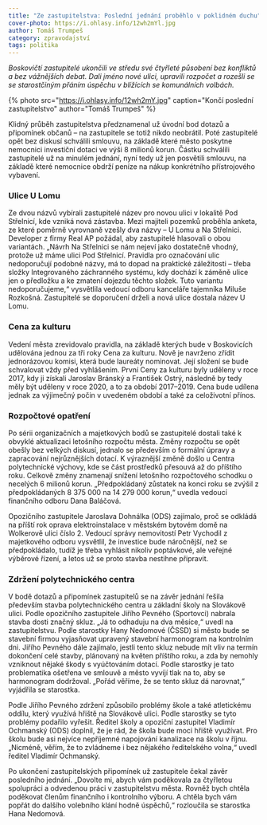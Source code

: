 ```yaml
---
title: "Ze zastupitelstva: Poslední jednání proběhlo v poklidném duchu"
cover-photo: https://i.ohlasy.info/12wh2mYl.jpg
author: Tomáš Trumpeš
category: zpravodajství
tags: politika
---
```


*Boskovičtí zastupitelé ukončili ve středu své čtyřleté působení bez konfliktů a bez vážnějších debat. Dali jméno nové ulici, upravili rozpočet a rozešli se se starostčiným přáním úspěchu v blížících se komunálních volbách.*

{% photo src="https://i.ohlasy.info/12wh2mY.jpg" caption="Končí poslední zastupitelstvo" author="Tomáš Trumpeš" %}

Klidný průběh zastupitelstva předznamenal už úvodní bod dotazů a připomínek občanů – na zastupitele se totiž nikdo neobrátil. Poté zastupitelé opět bez diskusí schválili smlouvu, na základě které město poskytne nemocnici investiční dotaci ve výši 8 milionů korun. Částku schválili zastupitelé už na minulém jednání, nyní tedy už jen posvětili smlouvu, na základě které nemocnice obdrží peníze na nákup konkrétního přístrojového vybavení.

### Ulice U Lomu

Ze dvou názvů vybírali zastupitelé název pro novou ulici v lokalitě Pod Střelnicí, kde vzniká nová zástavba. Mezi majiteli pozemků proběhla anketa, ze které poměrně vyrovnaně vzešly dva názvy – U Lomu a Na Střelnici. Developer z firmy Real AP požádal, aby zastupitelé hlasovali o obou variantách. „Návrh Na Střelnici se nám nejeví jako dostatečně vhodný, protože už máme ulici Pod Střelnicí. Pravidla pro označování ulic nedoporučují podobné názvy, má to dopad na praktické záležitosti – třeba složky Integrovaného záchranného systému, kdy dochází k záměně ulice jen o předložku a ke zmatení dojezdu těchto složek. Tuto variantu nedoporučujeme,“ vysvětlila vedoucí odboru kanceláře tajemníka Miluše Rozkošná. Zastupitelé se doporučení drželi a nová ulice dostala název U Lomu.

### Cena za kulturu

Vedení města zrevidovalo pravidla, na základě kterých bude v Boskovicích udělována jednou za tři roky Cena za kulturu. Nově je navrženo zřídit jednorázovou komisi, která bude laureáty nominovat. Její složení se bude schvalovat vždy před vyhlášením. První Ceny za kulturu byly uděleny v roce 2017, kdy ji získali Jaroslav Bránský a František Ostrý, následně by tedy měly být uděleny v roce 2020, a to za období 2017–2019. Cena bude udílena jednak za výjimečný počin v uvedeném období a také za celoživotní přínos.

### Rozpočtové opatření

Po sérii organizačních a majetkových bodů se zastupitelé dostali také k obvyklé aktualizaci letošního rozpočtu města. Změny rozpočtu se opět obešly bez velkých diskusí, jednalo se především o formální úpravy a zapracování nejrůznějších dotací. K výraznější změně došlo u Centra polytechnické výchovy, kde se část prostředků přesouvá až do příštího roku. Celkově změny znamenají snížení letošního rozpočtového schodku o necelých 6 milionů korun. „Předpokládaný zůstatek na konci roku se zvýšil z předpokládaných 8 375 000 na 14 279 000 korun,“ uvedla vedoucí finančního odboru Dana Baláčová.

Opozičního zastupitele Jaroslava Dohnálka (ODS) zajímalo, proč se odkládá na příští rok oprava elektroinstalace v městském bytovém domě na Wolkerově ulici číslo 2. Vedoucí správy nemovitostí Petr Vychodil z majetkového odboru vysvětlil, že investice bude náročnější, než se předpokládalo, tudíž je třeba vyhlásit nikoliv poptávkové, ale veřejné výběrové řízení, a letos už se proto stavba nestihne připravit.

### Zdržení polytechnického centra

V bodě dotazů a připomínek zastupitelů se na závěr jednání řešila především stavba polytechnického centra u základní školy na Slovákově ulici. Podle opozičního zastupitele Jiřího Pevného (Sportovci) nabrala stavba dosti značný skluz. „Já to odhaduju na dva měsíce,“ uvedl na zastupitelstvu. Podle starostky Hany Nedomové (ČSSD) si město bude se stavební firmou vyjasňovat upravený stavební harmonogram na kontrolním dni. Jiřího Pevného dále zajímalo, jestli tento skluz nebude mít vliv na termín dokončení celé stavby, plánovaný na květen příštího roku, a zda by nemohly vzniknout nějaké škody s vyúčtováním dotací. Podle starostky je tato problematika ošetřena ve smlouvě a město vyvíjí tlak na to, aby se harmonogram dodržoval. „Pořád věříme, že se tento skluz dá narovnat,“ vyjádřila se starostka.

Podle Jiřího Pevného zdržení způsobilo problémy škole a také atletickému oddílu, který využívá hřiště na Slovákově ulici. Podle starostky se tyto problémy podařilo vyřešit. Ředitel školy a opoziční zastupitel Vladimír Ochmanský (ODS) doplnil, že je rád, že škola bude moci hřiště využívat. Pro školu bude asi nejvíce nepříjemné napojování kanalizace na školu v říjnu. „Nicméně, věřím, že to zvládneme i bez nějakého ředitelského volna,“ uvedl ředitel Vladimír Ochmanský.

Po ukončení zastupitelských připomínek už zastupitele čekal závěr posledního jednání. „Dovolte mi, abych vám poděkovala za čtyřletou spolupráci a odvedenou práci v zastupitelstvu města. Rovněž bych chtěla poděkovat členům finančního i kontrolního výboru. A chtěla bych vám popřát do dalšího volebního klání hodně úspěchů,“ rozloučila se starostka Hana Nedomová.

